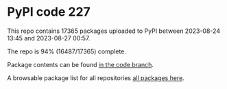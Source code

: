 # PyPI code 227

This repo contains 17365 packages uploaded to PyPI between 
2023-08-24 13:45 and 2023-08-27 00:57.

The repo is 94% (16487/17365) complete.

Package contents can be found [in the code branch](https://github.com/pypi-data/pypi-mirror-227/tree/code/packages).

A browsable package list for all repositories [all packages here](https://pypi-data.github.io/website/repositories/pypi-mirror-227).



